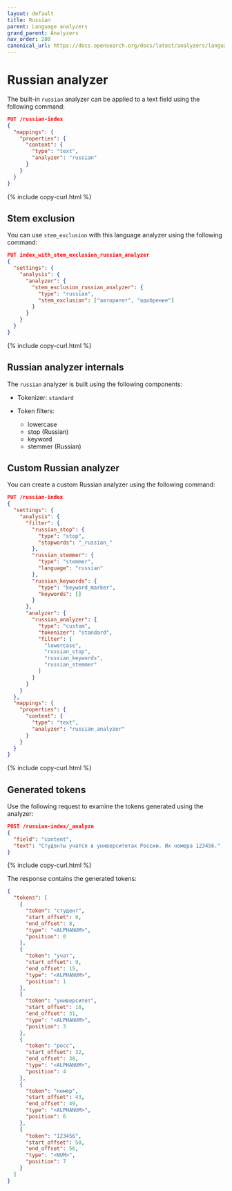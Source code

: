 ```yaml
---
layout: default
title: Russian
parent: Language analyzers
grand_parent: Analyzers
nav_order: 280
canonical_url: https://docs.opensearch.org/docs/latest/analyzers/language-analyzers/russian/
---
```


# Russian analyzer

The built-in `russian` analyzer can be applied to a text field using the following command:

```json
PUT /russian-index
{
  "mappings": {
    "properties": {
      "content": {
        "type": "text",
        "analyzer": "russian"
      }
    }
  }
}
```
{% include copy-curl.html %}

## Stem exclusion

You can use `stem_exclusion` with this language analyzer using the following command:

```json
PUT index_with_stem_exclusion_russian_analyzer
{
  "settings": {
    "analysis": {
      "analyzer": {
        "stem_exclusion_russian_analyzer": {
          "type": "russian",
          "stem_exclusion": ["авторитет", "одобрение"]
        }
      }
    }
  }
}
```
{% include copy-curl.html %}

## Russian analyzer internals

The `russian` analyzer is built using the following components:

- Tokenizer: `standard`

- Token filters:
  - lowercase
  - stop (Russian)
  - keyword
  - stemmer (Russian)

## Custom Russian analyzer

You can create a custom Russian analyzer using the following command:

```json
PUT /russian-index
{
  "settings": {
    "analysis": {
      "filter": {
        "russian_stop": {
          "type": "stop",
          "stopwords": "_russian_"
        },
        "russian_stemmer": {
          "type": "stemmer",
          "language": "russian"
        },
        "russian_keywords": {
          "type": "keyword_marker",
          "keywords": []
        }
      },
      "analyzer": {
        "russian_analyzer": {
          "type": "custom",
          "tokenizer": "standard",
          "filter": [
            "lowercase",
            "russian_stop",
            "russian_keywords",
            "russian_stemmer"
          ]
        }
      }
    }
  },
  "mappings": {
    "properties": {
      "content": {
        "type": "text",
        "analyzer": "russian_analyzer"
      }
    }
  }
}
```
{% include copy-curl.html %}

## Generated tokens

Use the following request to examine the tokens generated using the analyzer:

```json
POST /russian-index/_analyze
{
  "field": "content",
  "text": "Студенты учатся в университетах России. Их номера 123456."
}
```
{% include copy-curl.html %}

The response contains the generated tokens:

```json
{
  "tokens": [
    {
      "token": "студент",
      "start_offset": 0,
      "end_offset": 8,
      "type": "<ALPHANUM>",
      "position": 0
    },
    {
      "token": "учат",
      "start_offset": 9,
      "end_offset": 15,
      "type": "<ALPHANUM>",
      "position": 1
    },
    {
      "token": "университет",
      "start_offset": 18,
      "end_offset": 31,
      "type": "<ALPHANUM>",
      "position": 3
    },
    {
      "token": "росс",
      "start_offset": 32,
      "end_offset": 38,
      "type": "<ALPHANUM>",
      "position": 4
    },
    {
      "token": "номер",
      "start_offset": 43,
      "end_offset": 49,
      "type": "<ALPHANUM>",
      "position": 6
    },
    {
      "token": "123456",
      "start_offset": 50,
      "end_offset": 56,
      "type": "<NUM>",
      "position": 7
    }
  ]
}
```